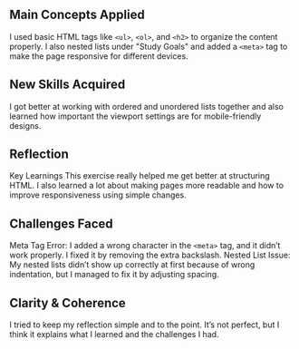 ## Main Concepts Applied
I used basic HTML tags like `<ul>`, `<ol>`, and `<h2>` to organize the content properly. I also nested lists under "Study Goals" and added a `<meta>` tag to make the page responsive for different devices.

## New Skills Acquired
I got better at working with ordered and unordered lists together and also learned how important the viewport settings are for mobile-friendly designs.

## Reflection
Key Learnings
This exercise really helped me get better at structuring HTML. I also learned a lot about making pages more readable and how to improve responsiveness using simple changes.

## Challenges Faced
Meta Tag Error: I added a wrong character in the `<meta>` tag, and it didn’t work properly. I fixed it by removing the extra backslash.
Nested List Issue: My nested lists didn’t show up correctly at first because of wrong indentation, but I managed to fix it by adjusting spacing.

## Clarity & Coherence
I tried to keep my reflection simple and to the point. It’s not perfect, but I think it explains what I learned and the challenges I had.

